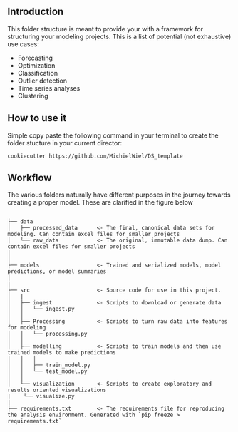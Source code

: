 ## Introduction

This folder structure is meant to provide your with a framework for structuring your modeling projects. 
This is a list of potential (not exhaustive) use cases:

* Forecasting
* Optimization
* Classification
* Outlier detection
* Time series analyses
* Clustering

## How to use it

Simple copy paste the following command in your terminal to create the folder stucture in your current director:
```
cookiecutter https://github.com/MichielWiel/DS_template
```

## Workflow

The various folders naturally have different purposes in the journey towards creating a proper model.
These are clarified in the figure below

```

├── data
│   ├── processed_data      <- The final, canonical data sets for modeling. Can contain excel files for smaller projects
│   └── raw_data            <- The original, immutable data dump. Can contain excel files for smaller projects
│
│
├── models                  <- Trained and serialized models, model predictions, or model summaries
│
|
├── src                     <- Source code for use in this project.
│   |
│   ├── ingest              <- Scripts to download or generate data
│   │   └── ingest.py
│   │
│   ├── Processing          <- Scripts to turn raw data into features for modeling
│   │   └── processing.py
│   │
│   ├── modelling           <- Scripts to train models and then use trained models to make predictions
│   │   │                      
│   │   ├── train_model.py
│   │   └── test_model.py
│   │
│   └── visualization       <- Scripts to create exploratory and results oriented visualizations
|    └── visualize.py
|
├── requirements.txt        <- The requirements file for reproducing the analysis environment. Generated with `pip freeze > requirements.txt`

``` 